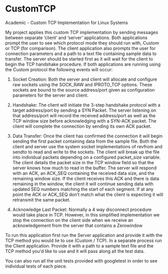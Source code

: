 # CustomTCP
Academic - Custom TCP Implementation for Linux Systems

My project applies this custom TCP implementation by sending messages between separate ‘client’ and ‘server’ applications. 
Both applications prompt the user to see which protocol mode they should run with, Custom or TCP (for comparison). 
The client application also prompts the user for connection parameters and a path to a text file containing sample data to transfer. 
The server should be started first as it will wait for the client to begin the TCP handshake procedure. 
If both applications are running using the Custom protocol the following events will occur:

1.	Socket Creation: Both the server and client will allocate and configure raw sockets using the SOCK_RAW and IPROTO_TCP options. 
These sockets are bound to the source address/port given as configuration parameters for the server and client.

2.	Handshake: The client will initiate the 3-step handshake protocol with a target address/port by sending a SYN Packet. 
The server listening on that address/port will record the received address/port as well as the TCP window size before acknowledging 
with a SYN-ACK packet. The client will complete the connection by sending its own ACK packet.

3.	Data Transfer: Once the client has confirmed the connection it will begin sending the first packet containing data from the sample file.
Both the client and server use the system socket implementations of revfrom and sendto to read and write to the sockets. 
The client will break up the file into individual packets depending on a configured packet_size variable. 
The client details the packet size in the TCP window field so that the server knows how much to read in the buffer. 
The server will respond with an ACK, an ACK_SEQ containing the received data size, and the remaining window size. 
If the client receives this ACK and there is data remaining in the window, the client it will continue sending data with updated 
SEQ numbers matching the start of each segment. 
If at any point the ACK or ACK_SEQ don’t match what the client is expecting it will retransmit the same packet.

4.	Acknowledge Last Packet: Normally a 4 way disconnect procedure would take place in TCP. 
However, in this simplified implementation we stop the connection on the client side when 
we receive an acknowledgement from the server that contains a Zerowindow 

To run this application first run the Server application and provide it with the TCP method you would lie to use (Custom / TCP).
In a separate process run the Client application. Provide it with a path to a sample text file and the TCP method you'd like to use and it will
pass along all the test data. 

You can also run all the unit tests provided with googletest in order to see individual tests of each piece.

